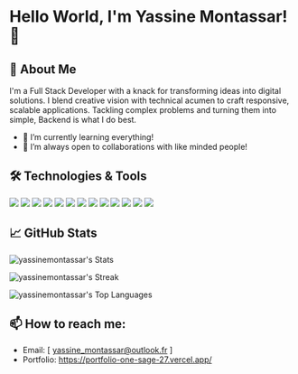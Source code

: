 # Hello World, I'm Yassine Montassar! 👋

## 🚀 About Me
I'm a  Full Stack Developer with a knack for transforming ideas into digital solutions. I blend creative vision with technical acumen to craft responsive, scalable applications. Tackling complex problems and turning them into simple, Backend is what I do best.

- 🌱 I’m currently learning everything!
- 👯 I’m always open to collaborations with like minded people!

## 🛠️ Technologies & Tools
![](https://img.shields.io/badge/HTML5-E34F26?style=for-the-badge&logo=html5&logoColor=white)
![](https://img.shields.io/badge/Next.js-black?style=for-the-badge&logo=Next.js)
![](https://img.shields.io/badge/CSS3-1572B6?style=for-the-badge&logo=css3&logoColor=white)
![](https://img.shields.io/badge/Tailwind_CSS-38B2AC?style=for-the-badge&logo=tailwind-css&logoColor=white)
![](https://img.shields.io/badge/React-61DAFB?style=for-the-badge&logo=react&logoColor=white)
![](https://img.shields.io/badge/Node.js-43853D?style=for-the-badge&logo=node.js&logoColor=white)
![](https://img.shields.io/badge/Express.js-000000?style=for-the-badge&logo=express&logoColor=white)
![](https://img.shields.io/badge/TypeScript-3178C6?style=for-the-badge&logo=typescript&logoColor=white)
![](https://img.shields.io/badge/JavaScript-F7DF1E?style=for-the-badge&logo=javascript&logoColor=black)
![](https://img.shields.io/badge/MongoDB-47A248?style=for-the-badge&logo=mongodb&logoColor=white)
![](https://img.shields.io/badge/PostgreSQL-336791?style=for-the-badge&logo=postgresql&logoColor=white)
![](https://img.shields.io/badge/PrismaDB-2D3748?style=for-the-badge&logo=prisma&logoColor=white)
![](https://img.shields.io/badge/Docker-2496ED?style=for-the-badge&logo=docker&logoColor=white)





## 📈 GitHub Stats

![yassinemontassar's Stats](https://github-readme-stats.vercel.app/api?username=yassinemontassar&theme=outrun&show_icons=true&hide_border=false&count_private=true)

![yassinemontassar's Streak](https://github-readme-streak-stats.herokuapp.com/?user=yassinemontassar&theme=outrun&hide_border=false)

![yassinemontassar's Top Languages](https://github-readme-stats.vercel.app/api/top-langs/?username=yassinemontassar&theme=outrun&show_icons=true&hide_border=false&layout=compact)

## 📫 How to reach me:
- Email: [ yassine_montassar@outlook.fr ]
- Portfolio:  https://portfolio-one-sage-27.vercel.app/
